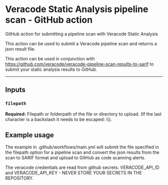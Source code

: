 # Veracode Static Analysis pipeline scan - GitHub action
GitHub action for submitting a pipeline scan with Veracode Static Analysis

This action can be used to submit a Veracode pipeline scan and returns a json result file.

This action can be used in conjunction with https://github.com/veracode/veracode-pipeline-scan-results-to-sarif to submit your static analysis results to GitHub.

<hr>

## Inputs

### `filepath`
**Required:** Filepath or folderpath of the file or directory to upload. (If the last character is a backslash it needs to be escaped: \\\\).

## Example usage

The example in .github/workflows/main.yml will submit the file specified in the filepath option for a pipeline scan and convert the json results from the scan to SARIF format and upload to GitHub as code scanning alerts.

The veracode credentials are read from github secrets. VERACODE_API_ID and VERACODE_API_KEY - NEVER STORE YOUR SECRETS IN THE REPOSITORY.
